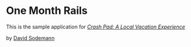 # One Month Rails

This is the sample application for
[*Crash Pad: A Local Vacation Experience*](http://crashpadusa.com)

by [David Sodemann](http://www.facebook.com/dsodemann)